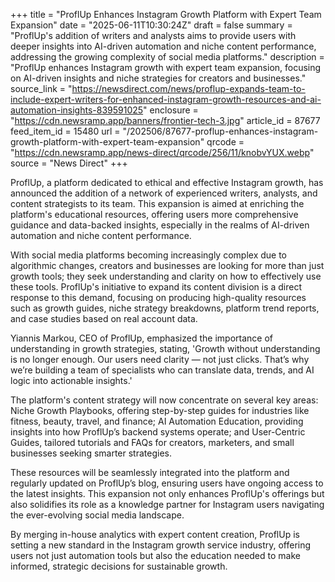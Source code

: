 +++
title = "ProflUp Enhances Instagram Growth Platform with Expert Team Expansion"
date = "2025-06-11T10:30:24Z"
draft = false
summary = "ProflUp's addition of writers and analysts aims to provide users with deeper insights into AI-driven automation and niche content performance, addressing the growing complexity of social media platforms."
description = "ProflUp enhances Instagram growth with expert team expansion, focusing on AI-driven insights and niche strategies for creators and businesses."
source_link = "https://newsdirect.com/news/proflup-expands-team-to-include-expert-writers-for-enhanced-instagram-growth-resources-and-ai-automation-insights-839591025"
enclosure = "https://cdn.newsramp.app/banners/frontier-tech-3.jpg"
article_id = 87677
feed_item_id = 15480
url = "/202506/87677-proflup-enhances-instagram-growth-platform-with-expert-team-expansion"
qrcode = "https://cdn.newsramp.app/news-direct/qrcode/256/11/knobvYUX.webp"
source = "News Direct"
+++

<p>ProflUp, a platform dedicated to ethical and effective Instagram growth, has announced the addition of a network of experienced writers, analysts, and content strategists to its team. This expansion is aimed at enriching the platform's educational resources, offering users more comprehensive guidance and data-backed insights, especially in the realms of AI-driven automation and niche content performance.</p><p>With social media platforms becoming increasingly complex due to algorithmic changes, creators and businesses are looking for more than just growth tools; they seek understanding and clarity on how to effectively use these tools. ProflUp's initiative to expand its content division is a direct response to this demand, focusing on producing high-quality resources such as growth guides, niche strategy breakdowns, platform trend reports, and case studies based on real account data.</p><p>Yiannis Markou, CEO of ProflUp, emphasized the importance of understanding in growth strategies, stating, 'Growth without understanding is no longer enough. Our users need clarity — not just clicks. That’s why we’re building a team of specialists who can translate data, trends, and AI logic into actionable insights.'</p><p>The platform's content strategy will now concentrate on several key areas: Niche Growth Playbooks, offering step-by-step guides for industries like fitness, beauty, travel, and finance; AI Automation Education, providing insights into how ProflUp’s backend systems operate; and User-Centric Guides, tailored tutorials and FAQs for creators, marketers, and small businesses seeking smarter strategies.</p><p>These resources will be seamlessly integrated into the platform and regularly updated on ProflUp’s blog, ensuring users have ongoing access to the latest insights. This expansion not only enhances ProflUp's offerings but also solidifies its role as a knowledge partner for Instagram users navigating the ever-evolving social media landscape.</p><p>By merging in-house analytics with expert content creation, ProflUp is setting a new standard in the Instagram growth service industry, offering users not just automation tools but also the education needed to make informed, strategic decisions for sustainable growth.</p>
